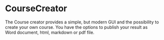 # CourseCreator
The Course creator provides a simple, but modern GUI and the possibility to create your own course. You have the options to publish your result as Word document, html, markdown or pdf file.
